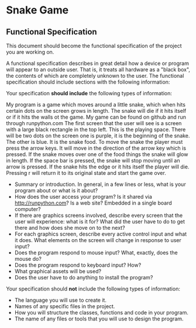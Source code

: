 # Snake Game



## Functional Specification

This document should become the functional specification of the project you are working on.

A functional specification describes in great detail how a device or program will appear to an
outside user. That is, it treats all hardware as a "black box", the contents of which are completely
unknown to the user. The functional specification should include sections with the following information:

Your specification **should include** the following types of information:

My program is a game which moves around a little snake, which when hits certain dots on the screen grows in length. The snake will die if it hits itself or if it hits the walls ot the game. 
My game can be found on github and run through runpython.com
The first screen that the user will see is a screen with a large black rectangle in the top left. This is the playing space. There will be two dots on the screen one is purple, it is the beginning of the snake. The other is blue. It is the snake food. To move the snake the player must press the arrow keys. It will move in the direction of the arrow key which is pressed. If the snake moves over one of the food things the snake will glow in length. If the space bar is pressed, the snake will stop moving until an arrow is pressed. If  the snake hits the edge or it hits itself the player will die. Pressing r will return it to its original state and start the game over. 
* Summary or introduction. In general, in a few lines or less, what is your program about or what is it about?
* How does the user access your program? Is it shared via http://runpython.com? Is a web site? Embedded in 
  a single board computer? 
* If there are graphics screens involved, describe every screen that the user will experience: what is it for? 
  What did the user have to do to get there and how does she move on to the next?
* For each graphics screen, describe every active control input and what it does. What elements on the screen will
  change in response to user input?
* Does the program respond to mouse input? What, exactly, does the mouse do?
* Does the program respond to keyboard input? How?
* What graphical assets will be used?
* Does the user have to do anything to install the program?

Your specification should **not** include the following types of information:

* The language you will use to create it.
* Names of any specific files in the project.
* How you will structure the classes, functions and code in your program.
* The name of any files or tools that you will use to design the program.
